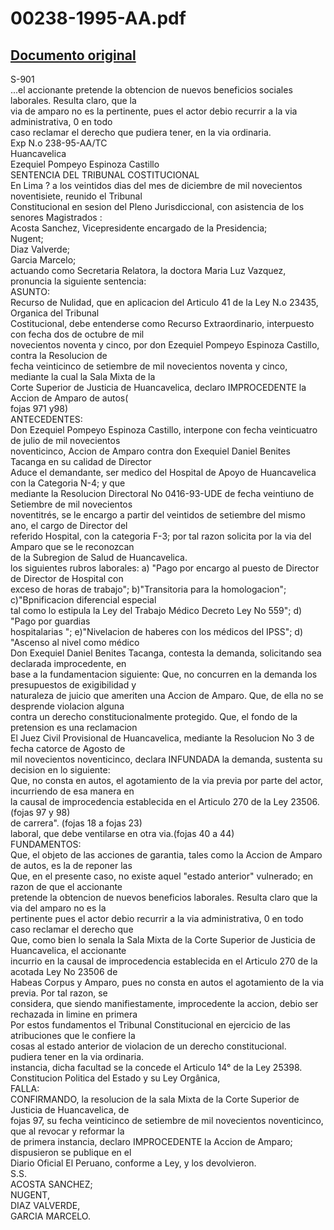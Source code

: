 
00238-1995-AA.pdf
=================
  
[Documento original](https://tc.gob.pe/jurisprudencia/1998/00238-1995-AA.pdf)  
---  
S-901  
...el accionante pretende la obtencion de nuevos beneficios sociales laborales. Resulta claro, que la  
via de amparo no es la pertinente, pues el actor debio recurrir a la via administrativa, 0 en todo  
caso reclamar el derecho que pudiera tener, en la via ordinaria.  
Exp N.o 238-95-AA/TC  
Huancavelica  
Ezequiel Pompeyo Espinoza Castillo  
SENTENCIA DEL TRIBUNAL COSTITUCIONAL  
En Lima ? a los veintidos dias del mes de diciembre de mil novecientos noventisiete, reunido el Tribunal  
Constitucional en sesion del Pleno Jurisdiccional, con asistencia de los senores Magistrados :  
Acosta Sanchez, Vicepresidente encargado de la Presidencia;  
Nugent;  
Diaz Valverde;  
Garcia Marcelo;  
actuando como Secretaria Relatora, la doctora Maria Luz Vazquez, pronuncia la siguiente sentencia:  
ASUNTO:  
Recurso de Nulidad, que en aplicacion del Articulo 41 de la Ley N.o 23435, Organica del Tribunal  
Costitucional, debe entenderse como Recurso Extraordinario, interpuesto con fecha dos de octubre de mil  
novecientos noventa y cinco, por don Ezequiel Pompeyo Espinoza Castillo, contra la Resolucion de  
fecha veinticinco de setiembre de mil novecientos noventa y cinco, mediante la cual la Sala Mixta de la  
Corte Superior de Justicia de Huancavelica, declaro IMPROCEDENTE la Accion de Amparo de autos(  
fojas 971 y98)  
ANTECEDENTES:  
Don Ezequiel Pompeyo Espinoza Castillo, interpone con fecha veinticuatro de julio de mil novecientos  
noventicinco, Accion de Amparo contra don Exequiel Daniel Benites Tacanga en su calidad de Director  
Aduce el demandante, ser medico del Hospital de Apoyo de Huancavelica con la Categoria N-4; y que  
mediante la Resolucion Directoral No 0416-93-UDE de fecha veintiuno de Setiembre de mil novecientos  
noventitrés, se le encargo a partir del veintidos de setiembre del mismo ano, el cargo de Director del  
referido Hospital, con la categoria F-3; por tal razon solicita por la via del Amparo que se le reconozcan  
de la Subregion de Salud de Huancavelica.  
los siguientes rubros laborales: a) "Pago por encargo al puesto de Director de Director de Hospital con  
exceso de horas de trabajo"; b)"Transitoria para la homologacion"; c)"Bpnificacion diferencial especial  
tal como lo estipula la Ley del Trabajo Médico Decreto Ley No 559"; d) "Pago por guardias  
hospitalarias "; e)"Nivelacion de haberes con los médicos del IPSS"; d) "Ascenso al nivel como médico  
Don Exequiel Daniel Benites Tacanga, contesta la demanda, solicitando sea declarada improcedente, en  
base a la fundamentacion siguiente: Que, no concurren en la demanda los presupuestos de exigibilidad y  
naturaleza de juicio que ameriten una Accion de Amparo. Que, de ella no se desprende violacion alguna  
contra un derecho constitucionalmente protegido. Que, el fondo de la pretension es una reclamacion  
El Juez Civil Provisional de Huancavelica, mediante la Resolucion No 3 de fecha catorce de Agosto de  
mil novecientos noventicinco, declara INFUNDADA la demanda, sustenta su decision en lo siguiente:  
Que, no consta en autos, el agotamiento de la via previa por parte del actor, incurriendo de esa manera en  
la causal de improcedencia establecida en el Articulo 270 de la Ley 23506.(fojas 97 y 98)  
de carrera". (fojas 18 a fojas 23)  
laboral, que debe ventilarse en otra via.(fojas 40 a 44)  
FUNDAMENTOS:  
Que, el objeto de las acciones de garantia, tales como la Accion de Amparo de autos, es la de reponer las  
Que, en el presente caso, no existe aquel "estado anterior" vulnerado; en razon de que el accionante  
pretende la obtencion de nuevos beneficios laborales. Resulta claro que la via del amparo no es la  
pertinente pues el actor debio recurrir a la via administrativa, 0 en todo caso reclamar el derecho que  
Que, como bien lo senala la Sala Mixta de la Corte Superior de Justicia de Huancavelica, el accionante  
incurrio en la causal de improcedencia establecida en el Articulo 270 de la acotada Ley No 23506 de  
Habeas Corpus y Amparo, pues no consta en autos el agotamiento de la via previa. Por tal razon, se  
considera, que siendo manifiestamente, improcedente la accion, debio ser rechazada in limine en primera  
Por estos fundamentos el Tribunal Constitucional en ejercicio de las atribuciones que le confiere la  
cosas al estado anterior de violacion de un derecho constitucional.  
pudiera tener en la via ordinaria.  
instancia, dicha facultad se la concede el Articulo 14° de la Ley 25398.  
Constitucion Politica del Estado y su Ley Orgânica,  
FALLA:  
CONFIRMANDO, la resolucion de la sala Mixta de la Corte Superior de Justicia de Huancavelica, de  
fojas 97, su fecha veinticinco de setiembre de mil novecientos noventicinco, que al revocar y reformar la  
de primera instancia, declaro IMPROCEDENTE la Accion de Amparo; dispusieron se publique en el  
Diario Oficial El Peruano, conforme a Ley, y los devolvieron.  
S.S.  
ACOSTA SANCHEZ;  
NUGENT,  
DIAZ VALVERDE,  
GARCIA MARCELO.